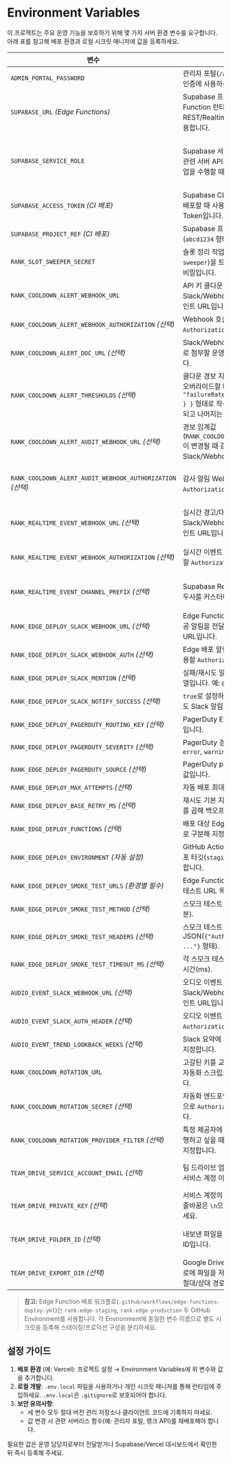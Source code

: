 # Environment Variables

이 프로젝트는 주요 운영 기능을 보호하기 위해 몇 가지 서버 환경 변수를 요구합니다. 아래 표를 참고해 배포 환경과 로컬 시크릿 매니저에 값을 등록하세요.

| 변수 | 설명 | 사용 위치 | 비고 |
| --- | --- | --- | --- |
| `ADMIN_PORTAL_PASSWORD` | 관리자 포털(`/admin/portal`) 접근 시 인증에 사용하는 비밀번호입니다. | `pages/admin/portal.js`, `pages/api/admin/login.js` | **서버 전용** 변수입니다. 브라우저에 노출되지 않도록 서버 환경에만 설정하세요. |
| `SUPABASE_URL` *(Edge Functions)* | Supabase 프로젝트 URL. Edge Function 런타임이 직접 REST/Realtime 호출을 수행할 때 사용합니다. | `supabase/functions/_shared/supabaseClient.ts` | `NEXT_PUBLIC_SUPABASE_URL`과 동일한 값을 설정하세요. |
| `SUPABASE_SERVICE_ROLE` | Supabase 서비스 롤 키로, 랭크 게임 관련 서버 API가 보호 테이블에 쓰기 작업을 수행할 때 사용합니다. | `lib/rank/db.js`, `pages/api/rank/*.js`, `supabase/functions/_shared/supabaseClient.ts` | Supabase 프로젝트 설정의 `service_role` 키 값을 그대로 사용합니다. 절대 클라이언트에 노출하지 마세요. Edge Function 환경에서는 `SUPABASE_SERVICE_ROLE_KEY` 변수명도 허용됩니다. |
| `SUPABASE_ACCESS_TOKEN` *(CI 배포)* | Supabase CLI가 Edge Function을 배포할 때 사용하는 Personal Access Token입니다. | `scripts/deploy-edge-functions.js`, CI 파이프라인 | GitHub Actions 등의 시크릿 스토어에 저장해 CLI 인증에 사용하세요. |
| `SUPABASE_PROJECT_REF` *(CI 배포)* | Supabase 프로젝트 참조 ID (`abcd1234` 형태)입니다. | `scripts/deploy-edge-functions.js`, CI 파이프라인 | CLI 배포 대상 프로젝트와 일치하도록 설정합니다. |
| `RANK_SLOT_SWEEPER_SECRET` | 슬롯 정리 작업(`/api/rank/slot-sweeper`)을 트리거할 때 사용하는 공유 비밀입니다. | `pages/api/rank/slot-sweeper.js`, `docs/slot-sweeper-schedule.md` | 크론 잡이나 백오피스에서 호출 시 쿼리 파라미터 `secret` 값으로 전달합니다. 현재 기본값은 `171819`입니다. |
| `RANK_COOLDOWN_ALERT_WEBHOOK_URL` | API 키 쿨다운 발생 시 Slack/Webhook 알림을 보낼 엔드포인트 URL입니다. | `lib/rank/cooldownAutomation.js`, `pages/api/rank/cooldown-report.js`, `pages/api/rank/cooldown-digest.js` | 미설정 시 경보는 건너뜁니다. |
| `RANK_COOLDOWN_ALERT_WEBHOOK_AUTHORIZATION` *(선택)* | Webhook 호출에 사용할 `Authorization` 헤더 값입니다. | `lib/rank/cooldownAutomation.js` | 필요하지 않다면 비워 두세요. |
| `RANK_COOLDOWN_ALERT_DOC_URL` *(선택)* | Slack/Webhook 알림 본문에 자동으로 첨부할 운영 가이드 문서 URL입니다. | `lib/rank/cooldownAutomation.js`, `pages/api/rank/cooldown-report.js`, `pages/api/rank/cooldown-digest.js` | 미설정 시 저장소 기본 문서 링크가 사용됩니다. |
| `RANK_COOLDOWN_ALERT_THRESHOLDS` *(선택)* | 쿨다운 경보 지표 임계값을 JSON으로 오버라이드할 때 사용합니다. `{ "failureRate": { "warning": 0.3 } }` 형태로 작성하면 해당 항목만 교체되고 나머지는 기본값이 유지됩니다. | `pages/api/rank/cooldown-telemetry.js`, `lib/rank/cooldownAlertThresholds.js` | 파싱에 실패하면 기본값이 적용되며, `null`을 지정하면 해당 임계값 비교가 비활성화됩니다. |
| `RANK_COOLDOWN_ALERT_AUDIT_WEBHOOK_URL` *(선택)* | 경보 임계값(`RANK_COOLDOWN_ALERT_THRESHOLDS`)이 변경될 때 감사 알림을 전송할 Slack/Webhook URL입니다. | `lib/rank/cooldownAlertThresholdAuditTrail.js` | 미설정 시 일반 경보용 Webhook(`RANK_COOLDOWN_ALERT_WEBHOOK_URL`)이 재사용됩니다. |
| `RANK_COOLDOWN_ALERT_AUDIT_WEBHOOK_AUTHORIZATION` *(선택)* | 감사 알림 Webhook 호출 시 사용할 `Authorization` 헤더 값입니다. | `lib/rank/cooldownAlertThresholdAuditTrail.js` | 설정하지 않으면 일반 경보 토큰(`RANK_COOLDOWN_ALERT_WEBHOOK_AUTHORIZATION`) 또는 `RANK_COOLDOWN_ALERT_WEBHOOK_TOKEN`이 순차적으로 재사용됩니다. |
| `RANK_REALTIME_EVENT_WEBHOOK_URL` *(선택)* | 실시간 경고/대역 이벤트를 Slack/Webhook으로 전파할 엔드포인트 URL입니다. | `pages/api/rank/log-turn.js`, `lib/rank/realtimeEventNotifications.js`, `supabase/functions/rank-match-timeline`, `supabase/functions/rank-api-key-rotation` | 설정 시 경고·대역 이벤트가 즉시 알림으로 전달됩니다. |
| `RANK_REALTIME_EVENT_WEBHOOK_AUTHORIZATION` *(선택)* | 실시간 이벤트 Webhook 호출 시 사용할 `Authorization` 헤더 값입니다. | `lib/rank/realtimeEventNotifications.js`, `supabase/functions/rank-match-timeline`, `supabase/functions/rank-api-key-rotation` | 필요한 경우 `RANK_REALTIME_EVENT_WEBHOOK_TOKEN` 또는 동일 용도의 토큰을 대신 사용할 수 있습니다. |
| `RANK_REALTIME_EVENT_CHANNEL_PREFIX` *(선택)* | Supabase Realtime 채널 이름의 접두사를 커스터마이즈합니다. | `lib/rank/realtimeEventNotifications.js`, `components/rank/StartClient/useStartClientEngine.js`, `supabase/functions/rank-match-timeline`, `supabase/functions/rank-api-key-rotation` | 기본값은 `rank-session`이며, 다중 환경에서 채널 이름이 충돌할 때만 조정하세요. |
| `RANK_EDGE_DEPLOY_SLACK_WEBHOOK_URL` *(선택)* | Edge Function 배포 실패·재시도·성공 알림을 전달할 Slack/Webhook URL입니다. | `scripts/deploy-edge-functions.js` | 미설정 시 Slack 알림은 전송되지 않습니다. |
| `RANK_EDGE_DEPLOY_SLACK_WEBHOOK_AUTH` *(선택)* | Edge 배포 알림 Webhook 호출 시 사용할 `Authorization` 헤더 값입니다. | `scripts/deploy-edge-functions.js` | Webhook이 토큰을 요구할 때만 설정하세요. |
| `RANK_EDGE_DEPLOY_SLACK_MENTION` *(선택)* | 실패/재시도 알림에 추가할 멘션 문자열입니다. 예: `@oncall`. | `scripts/deploy-edge-functions.js` | Slack Webhook을 설정했다면 필요한 멘션을 지정하세요. |
| `RANK_EDGE_DEPLOY_SLACK_NOTIFY_SUCCESS` *(선택)* | `true`로 설정하면 재시도 후 성공 시에도 Slack 알림이 전송됩니다. | `scripts/deploy-edge-functions.js` | 기본값은 `false`입니다. |
| `RANK_EDGE_DEPLOY_PAGERDUTY_ROUTING_KEY` *(선택)* | PagerDuty Events API v2 라우팅 키입니다. | `scripts/deploy-edge-functions.js` | 설정 시 최종 실패 시 PagerDuty 경보를 트리거합니다. |
| `RANK_EDGE_DEPLOY_PAGERDUTY_SEVERITY` *(선택)* | PagerDuty 경보 심각도(`critical`, `error`, `warning`, `info`). | `scripts/deploy-edge-functions.js` | 기본값은 `critical`입니다. |
| `RANK_EDGE_DEPLOY_PAGERDUTY_SOURCE` *(선택)* | PagerDuty payload의 `source` 필드 값입니다. | `scripts/deploy-edge-functions.js` | 기본값은 `rank-edge-deploy`입니다. |
| `RANK_EDGE_DEPLOY_MAX_ATTEMPTS` *(선택)* | 자동 배포 최대 시도 횟수입니다. | `scripts/deploy-edge-functions.js` | 기본값은 3회입니다. |
| `RANK_EDGE_DEPLOY_BASE_RETRY_MS` *(선택)* | 재시도 기본 지연(ms)으로, 시도 번호를 곱해 백오프를 계산합니다. | `scripts/deploy-edge-functions.js` | 기본값은 60,000ms(60초)입니다. |
| `RANK_EDGE_DEPLOY_FUNCTIONS` *(선택)* | 배포 대상 Edge Function 이름을 쉼표로 구분해 지정합니다. | `scripts/deploy-edge-functions.js` | 기본값은 `rank-match-timeline,rank-api-key-rotation`입니다. |
| `RANK_EDGE_DEPLOY_ENVIRONMENT` *(자동 설정)* | GitHub Actions 워크플로가 현재 배포 타깃(`staging`/`production`)을 주입합니다. | `.github/workflows/edge-functions-deploy.yml` | 수동으로 수정하지 마세요. |
| `RANK_EDGE_DEPLOY_SMOKE_TEST_URLS` *(환경별 필수)* | Edge Function 배포 후 호출할 스모크 테스트 URL 목록(쉼표 구분)입니다. | `scripts/deploy-edge-functions.js` | 프로덕션/스테이징 환경 시크릿에 각각 지정하세요. |
| `RANK_EDGE_DEPLOY_SMOKE_TEST_METHOD` *(선택)* | 스모크 테스트 HTTP 메서드(`GET` 기본). | `scripts/deploy-edge-functions.js` | 설정하지 않으면 `GET`을 사용합니다. |
| `RANK_EDGE_DEPLOY_SMOKE_TEST_HEADERS` *(선택)* | 스모크 테스트 호출에 사용할 헤더 JSON(`{"Authorization":"Bearer ..."}` 형태). | `scripts/deploy-edge-functions.js` | JSON 형식이 잘못되면 배포가 중단됩니다. |
| `RANK_EDGE_DEPLOY_SMOKE_TEST_TIMEOUT_MS` *(선택)* | 각 스모크 테스트에 허용할 최대 대기 시간(ms). | `scripts/deploy-edge-functions.js` | 기본값은 15,000ms입니다. |
| `AUDIO_EVENT_SLACK_WEBHOOK_URL` *(선택)* | 오디오 이벤트 주간 추이를 Slack/Webhook으로 전송할 엔드포인트 URL입니다. | `scripts/notify-audio-event-trends.js`, `/.github/workflows/*.yml` | 미설정 시 주간 알림 단계가 자동으로 건너뜁니다. |
| `AUDIO_EVENT_SLACK_AUTH_HEADER` *(선택)* | 오디오 이벤트 알림 호출 시 사용할 `Authorization` 헤더 값입니다. | `scripts/notify-audio-event-trends.js` | 웹훅이 인증을 요구할 때만 설정하세요. |
| `AUDIO_EVENT_TREND_LOOKBACK_WEEKS` *(선택)* | Slack 요약에 포함할 주간 누적 범위를 지정합니다. | `scripts/notify-audio-event-trends.js` | 1~52 사이 정수를 권장하며, 기본값은 12주입니다. |
| `RANK_COOLDOWN_ROTATION_URL` | 고갈된 키를 교체하거나 비활성화하는 자동화 스크립트 엔드포인트 URL입니다. | `lib/rank/cooldownAutomation.js`, `pages/api/rank/cooldown-report.js`, `pages/api/rank/cooldown-digest.js` | 설정 시 경보 직후 자동화 요청이 발송됩니다. |
| `RANK_COOLDOWN_ROTATION_SECRET` *(선택)* | 자동화 엔드포인트 호출 시 사용할 토큰으로 `Authorization` 헤더에 주입됩니다. | `lib/rank/cooldownAutomation.js` | 엔드포인트에서 인증이 필요할 때만 설정하세요. |
| `RANK_COOLDOWN_ROTATION_PROVIDER_FILTER` *(선택)* | 특정 제공자에 대해서만 자동 교체를 실행하고 싶을 때 소문자 제공자 명칭을 지정합니다. | `lib/rank/cooldownAutomation.js` | 미설정 시 모든 제공자에 대해 자동 교체가 시도됩니다. |
| `TEAM_DRIVE_SERVICE_ACCOUNT_EMAIL` *(선택)* | 팀 드라이브 업로드에 사용할 Google 서비스 계정 이메일입니다. | `lib/rank/teamDriveUploader.js`, `pages/api/rank/upload-cooldown-timeline.js` | `TEAM_DRIVE_PRIVATE_KEY`, `TEAM_DRIVE_FOLDER_ID`와 함께 설정하면 Google Drive에 직접 업로드합니다. |
| `TEAM_DRIVE_PRIVATE_KEY` *(선택)* | 서비스 계정의 비공개 키 문자열입니다. 줄바꿈은 `\n`으로 이스케이프해 입력하세요. | `lib/rank/teamDriveUploader.js`, `pages/api/rank/upload-cooldown-timeline.js` | 보안상 서버 환경 변수에만 저장하세요. |
| `TEAM_DRIVE_FOLDER_ID` *(선택)* | 내보낸 파일을 저장할 팀 드라이브 폴더 ID입니다. | `lib/rank/teamDriveUploader.js`, `pages/api/rank/upload-cooldown-timeline.js` | 미설정 시 루트에 업로드되며, `TEAM_DRIVE_EXPORT_DIR`이 지정되면 파일 시스템 경로가 우선합니다. |
| `TEAM_DRIVE_EXPORT_DIR` *(선택)* | Google Drive 대신 로컬/마운트된 경로에 파일을 저장하고 싶을 때 지정하는 절대/상대 경로입니다. | `lib/rank/teamDriveUploader.js`, `pages/api/rank/upload-cooldown-timeline.js` | 서비스 계정 설정이 없어도 경로만 지정하면 파일 복사가 수행됩니다. |

> **참고:** Edge Function 배포 워크플로(`.github/workflows/edge-functions-deploy.yml`)는 `rank-edge-staging`, `rank-edge-production` 두 GitHub Environment를 사용합니다. 각 Environment에 동일한 변수 이름으로 별도 시크릿을 등록해 스테이징/프로덕션 구성을 분리하세요.

## 설정 가이드
1. **배포 환경** (예: Vercel): 프로젝트 설정 → Environment Variables에 위 변수와 값을 추가합니다.
2. **로컬 개발**: `.env.local` 파일을 사용하거나 개인 시크릿 매니저를 통해 런타임에 주입하세요. `.env.local`은 `.gitignore`로 보호되어야 합니다.
3. **보안 유의사항**:
   - 세 변수 모두 절대 버전 관리 저장소나 클라이언트 코드에 기록하지 마세요.
   - 값 변경 시 관련 서버리스 함수(예: 관리자 포털, 랭크 API)를 재배포해야 합니다.

필요한 값은 운영 담당자로부터 전달받거나 Supabase/Vercel 대시보드에서 확인한 뒤 즉시 등록해 주세요.
